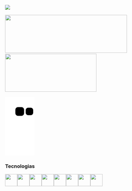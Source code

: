 <p>
  <img src="https://i.imgur.com/MBvlDKf.png" style="width: 800px;">
</p>

<p>
  <img src="https://github-readme-stats.vercel.app/api?username=gabrieltheophilo&show_icons=true&count_private=true&hide=issues,prs&custom_title=Atividade%20Github&theme=dracula" style="width: 400px;height: 125px;" />

  <img src="https://github-readme-stats.vercel.app/api/top-langs/?username=gabrieltheophilo&hide=java,c,shell,assembly,lua,c%23&card_width=250&custom_title=Linguagens%20mais%20utilizadas&layout=compact&theme=dracula" style="width: 300px;height: 125px;" />
</p>



![Snake animation](https://github.com/gabrieltheophilo/gabrieltheophilo/blob/output/github-contribution-grid-snake.svg)

### Tecnologias
<img src="https://cdn.jsdelivr.net/gh/devicons/devicon/icons/git/git-original.svg" width="40" height="40" /><img src="https://cdn.jsdelivr.net/gh/devicons/devicon/icons/linux/linux-original.svg" width="40" height="40"/><img src="https://cdn.jsdelivr.net/gh/devicons/devicon/icons/python/python-original.svg" width="40" height="40" /><img src="https://cdn.jsdelivr.net/gh/devicons/devicon/icons/numpy/numpy-original.svg" width="40" height="40"/><img src="https://cdn.jsdelivr.net/gh/devicons/devicon/icons/photoshop/photoshop-plain.svg" width="40" height="40"/><img src="https://cdn.jsdelivr.net/gh/devicons/devicon/icons/illustrator/illustrator-plain.svg" width="40" height="40"/><img src="https://cdn.jsdelivr.net/gh/devicons/devicon/icons/cplusplus/cplusplus-original.svg"  width="40" height="40"/><img src="https://cdn.jsdelivr.net/gh/devicons/devicon/icons/c/c-original.svg" width="40" height="40"/>
